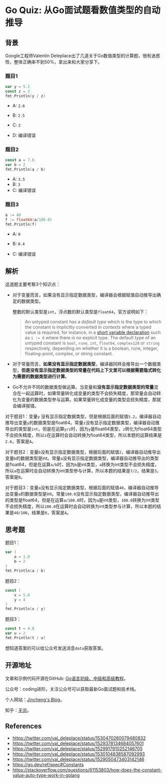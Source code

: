 # Go Quiz: 从Go面试题看数值类型的自动推导

##  背景

Google工程师Valentin Deleplace出了几道关于Go数值类型的计算题，很有迷惑性，整体正确率不到50%，拿出来和大家分享下。

### 题目1

```go
var y = 5.2
const z = 2
fmt.Println(y / z)
```

* A: `2.6`

* B: `2.5 `

* C: `2`

* D: 编译错误

### 题目2

```go
const a = 7.0
var b = 2
fmt.Println(a / b)
```

* A: `3.5`
* B: `3 `
* C: 编译错误

### 题目3

```go
a := 40
f := float64(a/100.0)
fmt.Println(f)
```

* A: `0`

* B: `0.4`

* C: 编译错误

  


## 解析

这道题主要考察3个知识点：

* 对于变量而言，如果没有显示指定数据类型，编译器会根据赋值自动推导出确定的数据类型。

  整数的默认类型是`int`，浮点数的默认类型是`float64`，官方说明如下：

  > An untyped constant has a *default type* which is the type to which the constant is implicitly converted in contexts where a typed value is required, for instance, in a [short variable declaration](https://go.dev/ref/spec#Short_variable_declarations) such as `i := 0` where there is no explicit type. The default type of an untyped constant is `bool`, `rune`, `int`, `float64`, `complex128` or `string` respectively, depending on whether it is a boolean, rune, integer, floating-point, complex, or string constant.

* 对于常量而言，**如果没有显示指定数据类型**，编译器同样会推导出一个数据类型，**但是没有显示指定数据类型的常量在代码上下文里可以根据需要隐式转化为需要的数据类型进行计算**。

* Go不允许不同的数据类型做运算。当变量和**没有显示指定数据类型的常量**混合在一起运算时，如果常量转化成变量的类型不会损失精度，那常量会自动转化为变量的数据类型参与运算。如果常量转化成变量的类型会损失精度，那就会编译报错。

对于题目1：变量`y` 没有显示指定数据类型，但是根据后面的赋值`5.2`，编译器自动推导出变量`y`的数据类型是float64。常量`z`没有显示指定数据类型，编译器自动推导出的类型是`int`，但是在运算`y/z`时，因为`y`是float64类型，`z`转化为float64类型不会损失精度，所以`z`在运算时会自动转换为float64类型，所以本题的运算结果是`2.6`，答案是`A`。

对于题目2：变量`b`没有显示指定数据类型，根据后面的赋值`2`，编译器自动推导出变量`b`的数据类型是int。常量`a`没有显示指定数据类型，编译器自动推导出的类型是float64，但是在运算`a/b`时，因为`b`是int类型，`a`转换为int类型不会损失精度，所以`a`在运算时会自动转换为int类型参与计算，所以本题的结果是`7/2`，结果是`3`，答案是`B`。

对于题目3：变量`a`没有显示指定数据类型，根据后面的赋值`40`，编译器自动推导出变量`a`的数据类型是int。常量`100.0`没有显示指定数据类型，编译器自动推导出的类型是float64，但是在运算`a/100.0`时，因为`a`是int类型，`100.0`转换为int类型不会损失精度，所以`100.0`在运算时会自动转换为int类型参与计算，所以本题的结果是`40/100`，结果是`0`，答案是`A`。



##  思考题

题目1：

``` go
var (
    a = 1.0
    b = 2
)
fmt.Println(a / b)
```

题目2：

```go
const (
    x = 5.0
    y = 4
)
fmt.Println(x / y)
```

题目3：

```go
const t = 4.8
var u = 2
fmt.Println(t / u)
```

想知道答案的可以给公众号发送消息`data`获取答案。



## 开源地址

文章和示例代码开源在GitHub: [Go语言初级、中级和高级教程](https://github.com/jincheng9/go-tutorial)。

公众号：coding进阶。关注公众号可以获取最新Go面试题和技术栈。

个人网站：[Jincheng's Blog](https://jincheng9.github.io/)。

知乎：[无忌](https://www.zhihu.com/people/thucuhkwuji)。



## References

* https://twitter.com/val_deleplace/status/1530470260079480832
* https://twitter.com/val_deleplace/status/1529378134684057601
* https://twitter.com/val_deleplace/status/1529917910252146705
* https://twitter.com/val_deleplace/status/1530104838587092993
* https://twitter.com/val_deleplace/status/1529050473403142146
* https://go.dev/ref/spec#Constants
* https://stackoverflow.com/questions/61153803/how-does-the-constant-value-auto-type-work-in-golang